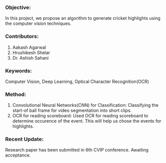 ### Objective:
In this project, we propose an algorithm to generate cricket highlights using the computer vision techniques. 

### Contributors:
1. Aakash Agarwal
2. Hrushikesh Shelar
3. Dr. Ashish Sahani

### Keywords:
Computer Vision, Deep Learning, Optical Character Recognition(OCR)


### Method:

1. Convolutional Neural Networks(CNN) for Classification:
       Classifying the start-of ball frame for video segmentation into short clips.
2. OCR for reading scoreboard:
        Used OCR for reading scoreboard to determine occurence of the event. This will help us chose the events for highlights.

### Recent Update:

Research paper has been submitted in 6th CVIP conference. Awaiting acceptance.
